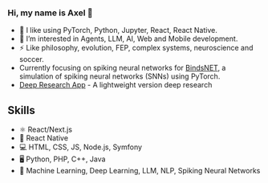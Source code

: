 ### Hi, my name is Axel 👋 
- 🌱 I like using PyTorch, Python, Jupyter, React, React Native.
- 🤔 I’m interested in Agents, LLM, AI, Web and Mobile development.
- ⚡  Like philosophy, evolution, FEP, complex systems, neuroscience and soccer.
- Currently focusing on spiking neural networks for [BindsNET](https://github.com/BindsNET), a simulation of spiking neural networks (SNNs) using PyTorch.
- [Deep Research App](https://alyonka.xyz) - A lightweight version deep research

## Skills 
* ⚛ React/Next.js
* 📱 React Native
* 💻 HTML, CSS, JS, Node.js, Symfony
* 🖥 Python, PHP, C++, Java
* 🧮 Machine Learning, Deep Learning, LLM, NLP, Spiking Neural Networks

